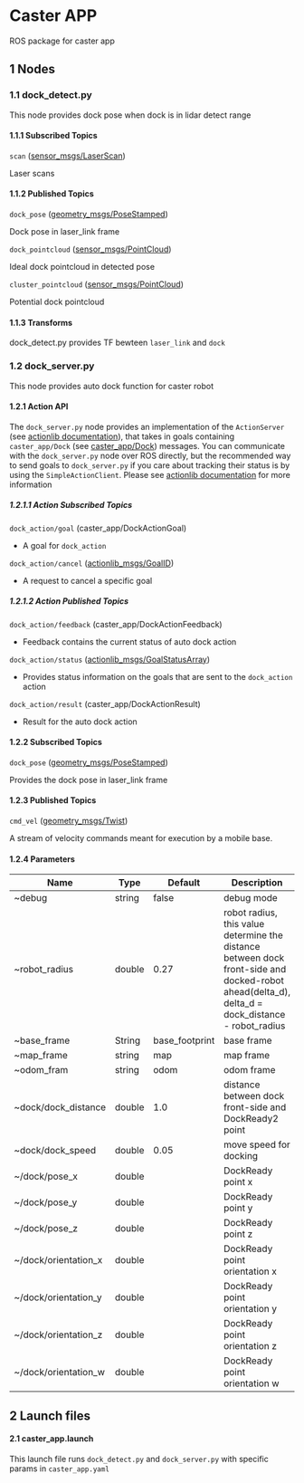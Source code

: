 # Caster APP
ROS package for caster app

## 1 Nodes

### 1.1 dock_detect.py

This node provides dock pose when dock is in lidar detect range

#### 1.1.1 Subscribed Topics

`scan` ([sensor_msgs/LaserScan](http://docs.ros.org/api/sensor_msgs/html/msg/LaserScan.html))

Laser scans

#### 1.1.2 Published Topics

`dock_pose` ([geometry_msgs/PoseStamped](http://docs.ros.org/api/geometry_msgs/html/msg/PoseStamped.html))

Dock pose in laser_link frame

`dock_pointcloud` ([sensor_msgs/PointCloud](http://docs.ros.org/api/sensor_msgs/html/msg/PointCloud.html))

Ideal dock pointcloud in detected pose

`cluster_pointcloud` ([sensor_msgs/PointCloud](http://docs.ros.org/api/sensor_msgs/html/msg/PointCloud.html))

Potential dock pointcloud

#### 1.1.3 Transforms

dock_detect.py provides TF bewteen `laser_link` and `dock`

### 1.2 dock_server.py

This node provides auto dock function for caster robot

#### 1.2.1 Action API

The `dock_server.py` node provides an implementation of the `ActionServer` (see [actionlib documentation](http://wiki.ros.org/actionlib)), that takes in goals containing `caster_app/Dock` (see [caster_app/Dock](action/Dock.action)) messages. You can communicate with the `dock_server.py` node over ROS directly, but the recommended way to send goals to `dock_server.py` if you care about tracking their status is by using the `SimpleActionClient`. Please see [actionlib documentation](http://wiki.ros.org/actionlib) for more information

##### 1.2.1.1 Action Subscribed Topics

`dock_action/goal` (caster_app/DockActionGoal)

- A goal for `dock_action`

`dock_action/cancel` ([actionlib_msgs/GoalID](http://docs.ros.org/api/actionlib_msgs/html/msg/GoalID.html))

- A request to cancel a specific goal

##### 1.2.1.2 Action Published Topics

`dock_action/feedback` (caster_app/DockActionFeedback)

- Feedback contains the current status of auto dock action

`dock_action/status` ([actionlib_msgs/GoalStatusArray](http://docs.ros.org/api/actionlib_msgs/html/msg/GoalStatusArray.html))

- Provides status information on the goals that are sent to the `dock_action` action

`dock_action/result` (caster_app/DockActionResult)

- Result for the auto dock action

#### 1.2.2 Subscribed Topics

`dock_pose` ([geometry_msgs/PoseStamped](http://docs.ros.org/api/geometry_msgs/html/msg/PoseStamped.html))

Provides the dock pose in laser_link frame

#### 1.2.3 Published Topics

`cmd_vel` ([geometry_msgs/Twist](http://docs.ros.org/api/geometry_msgs/html/msg/Twist.html))

A stream of velocity commands meant for execution by a mobile base.

#### 1.2.4 Parameters

| Name                 | Type   | Default        | Description                                                  |
| -------------------- | ------ | -------------- | ------------------------------------------------------------ |
| ~debug               | string | false          | debug mode                                                   |
| ~robot_radius        | double | 0.27           | robot radius, this value determine the distance between dock front-side and docked-robot ahead(delta_d), delta_d = dock_distance - robot_radius |
| ~base_frame          | String | base_footprint | base frame                                                   |
| ~map_frame           | string | map            | map frame                                                    |
| ~odom_fram           | string | odom           | odom frame                                                   |
| ~dock/dock_distance  | double | 1.0            | distance between dock front-side and DockReady2 point        |
| ~dock/dock_speed     | double | 0.05           | move speed for docking                                       |
| ~/dock/pose_x        | double |                | DockReady point x                                            |
| ~/dock/pose_y        | double |                | DockReady point y                                            |
| ~/dock/pose_z        | double |                | DockReady point z                                            |
| ~/dock/orientation_x | double |                | DockReady point orientation x                                |
| ~/dock/orientation_y | double |                | DockReady point orientation y                                |
| ~/dock/orientation_z | double |                | DockReady point orientation z                                |
| ~/dock/orientation_w | double |                | DockReady point orientation w                                |

## 2 Launch files

#### 2.1 caster_app.launch

This launch file runs `dock_detect.py` and `dock_server.py` with specific params in `caster_app.yaml`

